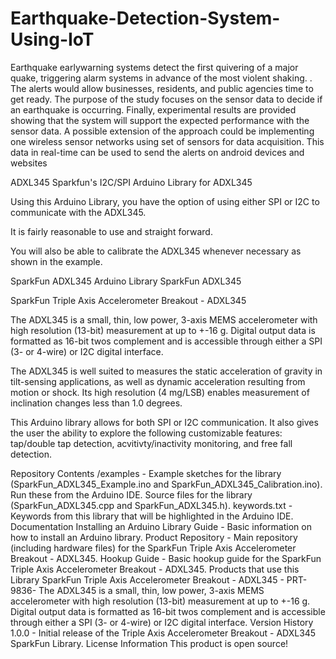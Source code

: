 # Earthquake-Detection-System-Using-IoT

 Earthquake earlywarning systems detect the first quivering of a major quake, triggering alarm systems in advance of
the most violent shaking. . The alerts would allow businesses, residents, and public agencies time to
get ready. The purpose of the study focuses on the sensor data to decide if an earthquake is occurring.
Finally, experimental results are provided showing that the system will support the expected
performance with the sensor data. A possible extension of the approach could be implementing one
wireless sensor networks using set of sensors for data acquisition. This data in real-time can be used
to send the alerts on android devices and websites 


ADXL345
Sparkfun's I2C/SPI Arduino Library for ADXL345

Using this Arduino Library, you have the option of using either SPI or I2C to communicate with the ADXL345.

It is fairly reasonable to use and straight forward.

You will also be able to calibrate the ADXL345 whenever necessary as shown in the example.

SparkFun ADXL345 Arduino Library
SparkFun ADXL345

SparkFun Triple Axis Accelerometer Breakout - ADXL345

The ADXL345 is a small, thin, low power, 3-axis MEMS accelerometer with high resolution (13-bit) measurement at up to +-16 g. Digital output data is formatted as 16-bit twos complement and is accessible through either a SPI (3- or 4-wire) or I2C digital interface.

The ADXL345 is well suited to measures the static acceleration of gravity in tilt-sensing applications, as well as dynamic acceleration resulting from motion or shock. Its high resolution (4 mg/LSB) enables measurement of inclination changes less than 1.0 degrees.

This Arduino library allows for both SPI or I2C communication. It also gives the user the ability to explore the following customizable features: tap/double tap detection, acvitivty/inactivity monitoring, and free fall detection.

Repository Contents
/examples - Example sketches for the library (SparkFun_ADXL345_Example.ino and SparkFun_ADXL345_Calibration.ino). Run these from the Arduino IDE.
Source files for the library (SparkFun_ADXL345.cpp and SparkFun_ADXL345.h).
keywords.txt - Keywords from this library that will be highlighted in the Arduino IDE.
Documentation
Installing an Arduino Library Guide - Basic information on how to install an Arduino library.
Product Repository - Main repository (including hardware files) for the SparkFun Triple Axis Accelerometer Breakout - ADXL345.
Hookup Guide - Basic hookup guide for the SparkFun Triple Axis Accelerometer Breakout - ADXL345.
Products that use this Library
SparkFun Triple Axis Accelerometer Breakout - ADXL345 - PRT-9836- The ADXL345 is a small, thin, low power, 3-axis MEMS accelerometer with high resolution (13-bit) measurement at up to +-16 g. Digital output data is formatted as 16-bit twos complement and is accessible through either a SPI (3- or 4-wire) or I2C digital interface.
Version History
1.0.0 - Initial release of the Triple Axis Accelerometer Breakout - ADXL345 SparkFun Library.
License Information
This product is open source!

